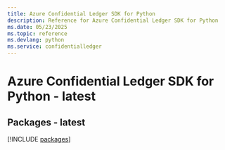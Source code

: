```yaml
---
title: Azure Confidential Ledger SDK for Python
description: Reference for Azure Confidential Ledger SDK for Python
ms.date: 05/23/2025
ms.topic: reference
ms.devlang: python
ms.service: confidentialledger
---
```

# Azure Confidential Ledger SDK for Python - latest
## Packages - latest
[!INCLUDE [packages](confidential-ledger-index.md)]